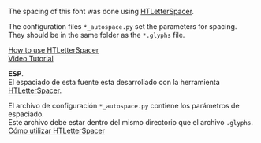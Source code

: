 The spacing of this font was done using [HTLetterSpacer](https://github.com/huertatipografica/HTLetterspacer).       

The configuration files `*_autospace.py` set the parameters for spacing.       
They should be in the same folder as the `*.glyphs` file.       

[How to use HTLetterSpacer](http://letterspacer.huertatipografica.com/)     
[Video Tutorial](https://www.youtube.com/watch?v=nsGbUA-9E3I)     

**ESP**.        
El espaciado de esta fuente esta desarrollado con la herramienta [HTLetterSpacer](https://github.com/huertatipografica/HTLetterspacer).     

El archivo de configuración `*_autospace.py` contiene los parámetros de espaciado.          
Este archivo debe estar dentro del mismo directorio que el archivo `.glyphs`.       
[Cómo utilizar HTLetterSpacer](https://tutorial.letterspacer.huertatipografica.com/)
